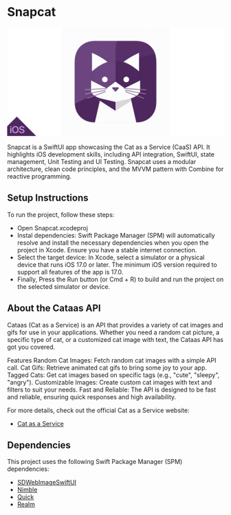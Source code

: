 # Snapcat

![alt text](Banner.png)

Snapcat is a SwiftUI app showcasing the Cat as a Service (CaaS) API. It highlights iOS development skills, including API integration, SwiftUI, state management, Unit Testing and UI Testing. Snapcat uses a modular architecture, clean code principles, and the MVVM pattern with Combine for reactive programming.

## Setup Instructions

To run the project, follow these steps:

- Open Snapcat.xcodeproj
- Instal dependencies: Swift Package Manager (SPM) will automatically resolve and install the necessary dependencies when you open the project in Xcode. Ensure you have a stable internet connection.
- Select the target device: In Xcode, select a simulator or a physical device that runs iOS 17.0 or later. The minimum iOS version required to support all features of the app is 17.0.
- Finally, Press the Run button (or Cmd + R) to build and run the project on the selected simulator or device.

## About the Cataas API

Cataas (Cat as a Service) is an API that provides a variety of cat images and gifs for use in your applications. Whether you need a random cat picture, a specific type of cat, or a customized cat image with text, the Cataas API has got you covered.

Features
Random Cat Images: Fetch random cat images with a simple API call.
Cat Gifs: Retrieve animated cat gifs to bring some joy to your app.
Tagged Cats: Get cat images based on specific tags (e.g., "cute", "sleepy", "angry").
Customizable Images: Create custom cat images with text and filters to suit your needs.
Fast and Reliable: The API is designed to be fast and reliable, ensuring quick responses and high availability.

For more details, check out the official Cat as a Service website:

- [Cat as a Service](https://cataas.com)

## Dependencies

This project uses the following Swift Package Manager (SPM) dependencies:

- [SDWebImageSwiftUI](https://github.com/SDWebImage/SDWebImageSwiftUI.git)
- [Nimble](https://github.com/Quick/Nimble.git)
- [Quick](https://github.com/Quick/Quick.git)
- [Realm](https://github.com/realm/realm-swift.git)